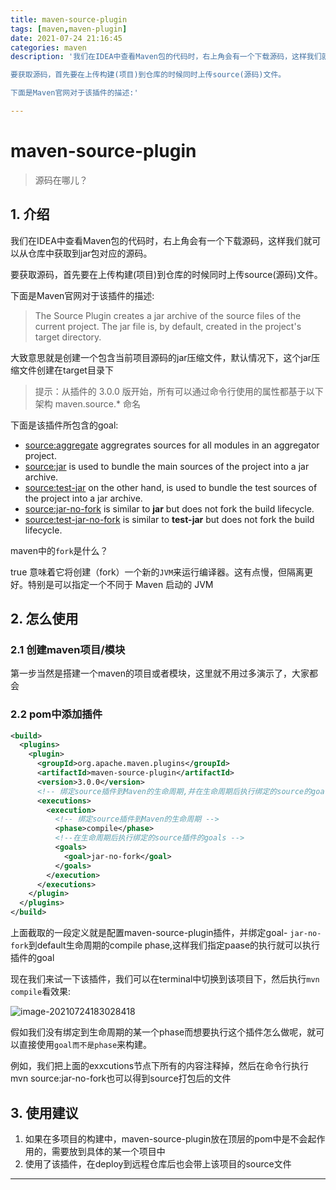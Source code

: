 ```yaml
---
title: maven-source-plugin
tags: [maven,maven-plugin]
date: 2021-07-24 21:16:45
categories: maven
description: '我们在IDEA中查看Maven包的代码时，右上角会有一个下载源码，这样我们就可以从仓库中获取到jar包对应的源码。

要获取源码，首先要在上传构建(项目)到仓库的时候同时上传source(源码)文件。

下面是Maven官网对于该插件的描述:'

---
```



# maven-source-plugin

> 源码在哪儿？

## 1. 介绍

我们在IDEA中查看Maven包的代码时，右上角会有一个下载源码，这样我们就可以从仓库中获取到jar包对应的源码。

要获取源码，首先要在上传构建(项目)到仓库的时候同时上传source(源码)文件。

下面是Maven官网对于该插件的描述:

> The Source Plugin creates a jar archive of the source files of the current project. The jar file is, by default, created in the project's target directory.

大致意思就是创建一个包含当前项目源码的jar压缩文件，默认情况下，这个jar压缩文件创建在target目录下


<!-- more -->

> 提示：从插件的 3.0.0 版开始，所有可以通过命令行使用的属性都基于以下架构 maven.source.* 命名



下面是该插件所包含的goal:

- [source:aggregate](http://maven.apache.org/plugins/maven-source-plugin/aggregate-mojo.html) aggregrates sources for all modules in an aggregator project.
- [source:jar](http://maven.apache.org/plugins/maven-source-plugin/jar-mojo.html) is used to bundle the main sources of the project into a jar archive.
- [source:test-jar](http://maven.apache.org/plugins/maven-source-plugin/test-jar-mojo.html) on the other hand, is used to bundle the test sources of the project into a jar archive.
- [source:jar-no-fork](http://maven.apache.org/plugins/maven-source-plugin/jar-no-fork-mojo.html) is similar to **jar** but does not fork the build lifecycle.
- [source:test-jar-no-fork](http://maven.apache.org/plugins/maven-source-plugin/test-jar-no-fork-mojo.html) is similar to **test-jar** but does not fork the build lifecycle.



maven中的`fork`是什么？

true 意味着它将创建（fork）一个新的` JVM `来运行编译器。这有点慢，但隔离更好。特别是可以指定一个不同于 Maven 启动的 JVM



## 2. 怎么使用

### 2.1 创建maven项目/模块

第一步当然是搭建一个maven的项目或者模块，这里就不用过多演示了，大家都会

### 2.2 pom中添加插件

```xml
<build>
  <plugins>
    <plugin>
      <groupId>org.apache.maven.plugins</groupId>
      <artifactId>maven-source-plugin</artifactId>
      <version>3.0.0</version>
      <!-- 绑定source插件到Maven的生命周期,并在生命周期后执行绑定的source的goal -->
      <executions>
        <execution>
          <!-- 绑定source插件到Maven的生命周期 -->
          <phase>compile</phase>
          <!--在生命周期后执行绑定的source插件的goals -->
          <goals>
            <goal>jar-no-fork</goal>
          </goals>
        </execution>
      </executions>
    </plugin>
  </plugins>
</build>
```

上面截取的一段定义就是配置maven-source-plugin插件，并绑定goal- `jar-no-fork`到default生命周期的compile phase,这样我们指定paase的执行就可以执行插件的goal

现在我们来试一下该插件，我们可以在terminal中切换到该项目下，然后执行`mvn compile`看效果:

![image-20210724183028418](https://cdn.jsdelivr.net/gh/watertreestar/CDN@master/picimage-20210724183028418.png)



假如我们没有绑定到生命周期的某一个phase而想要执行这个插件怎么做呢，就可以直接使用`goal而不是phase`来构建。

例如，我们把上面的exxcutions节点下所有的内容注释掉，然后在命令行执行mvn source:jar-no-fork也可以得到source打包后的文件

## 3. 使用建议

1. 如果在多项目的构建中，maven-source-plugin放在顶层的pom中是不会起作用的，需要放到具体的某一个项目中
2. 使用了该插件，在deploy到远程仓库后也会带上该项目的source文件


<hr />

